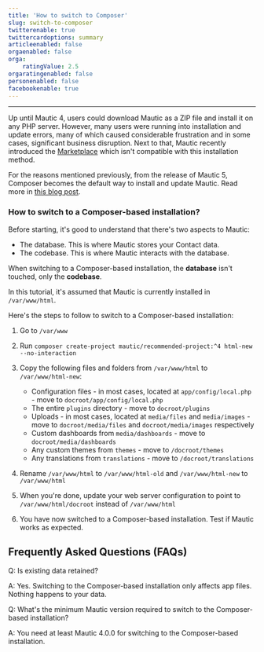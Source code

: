 ```yaml
---
title: 'How to switch to Composer'
slug: switch-to-composer
twitterenable: true
twittercardoptions: summary
articleenabled: false
orgaenabled: false
orga:
    ratingValue: 2.5
orgaratingenabled: false
personenabled: false
facebookenable: true
---
```


---

Up until Mautic 4, users could download Mautic as a ZIP file and install it on any PHP server. However, many users were running into installation and update errors, many of which caused considerable frustration and in some cases, significant business disruption. Next to that, Mautic recently introduced the [Marketplace][marketplace] which isn't compatible with this installation method.

For the reasons mentioned previously, from the release of Mautic 5, Composer becomes the default way to install and update Mautic. Read more in [this blog post][upgrade-changes].

### How to switch to a Composer-based installation?

Before starting, it's good to understand that there's two aspects to Mautic:
- The database. This is where Mautic stores your Contact data.
- The codebase. This is where Mautic interacts with the database.

When switching to a Composer-based installation, the **database** isn't touched, only the **codebase**.

In this tutorial, it's assumed that Mautic is currently installed in `/var/www/html`.

Here's the steps to follow to switch to a Composer-based installation:

1. Go to `/var/www`
1. Run `composer create-project mautic/recommended-project:^4 html-new --no-interaction`
1. Copy the following files and folders from `/var/www/html` to `/var/www/html-new`:
    - Configuration files - in most cases, located at `app/config/local.php` - move to `docroot/app/config/local.php`
    - The entire `plugins` directory - move to `docroot/plugins`
    - Uploads - in most cases, located at `media/files` and `media/images` - move to `docroot/media/files` and `docroot/media/images` respectively
    - Custom dashboards from `media/dashboards` - move to `docroot/media/dashboards`
    - Any custom themes from `themes` - move to `/docroot/themes`     
    - Any translations from `translations` - move to `/docroot/translations`

1. Rename `/var/www/html` to `/var/www/html-old` and `/var/www/html-new` to `/var/www/html`
1. When you're done, update your web server configuration to point to `/var/www/html/docroot` instead of `/var/www/html`
1. You have now switched to a Composer-based installation. Test if Mautic works as expected.

## Frequently Asked Questions (FAQs)

Q: Is existing data retained?

A: Yes. Switching to the Composer-based installation only affects app files. Nothing happens to your data.

Q: What's the minimum Mautic version required to switch to the Composer-based installation?

A: You need at least Mautic 4.0.0 for switching to the Composer-based installation.

[marketplace]: </marketplace>
[upgrade-changes]: <https://www.mautic.org/blog/community/important-changes-mautic-install-and-upgrade-process>
